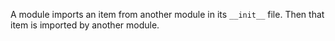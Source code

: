 A module imports an item from another module in its `__init__` file. Then
that item is imported by another module.
